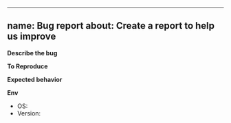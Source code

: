 <!-- SPDX-License-Identifier: Apache-2.0 -->
---
name: Bug report
about: Create a report to help us improve
---

**Describe the bug**

**To Reproduce**

**Expected behavior**

**Env**
- OS:
- Version:
